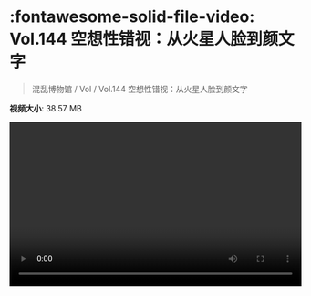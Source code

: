 # :fontawesome-solid-file-video: Vol.144 空想性错视：从火星人脸到颜文字

> 混乱博物馆 / Vol / Vol.144 空想性错视：从火星人脸到颜文字

**视频大小**: 38.57 MB

<video id="V-5063db8d93625ba257309baa5e6dc4c7" width="512" height="288" preload="none" playsinline webkit-playsinline></video>